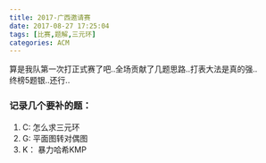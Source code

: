 ```yaml
---
title: 2017-广西邀请赛
date: 2017-08-27 17:25:04
tags: [比赛,题解,三元环]
categories: ACM
---
```

算是我队第一次打正式赛了吧..全场贡献了几题思路..打表大法是真的强..  
终榜5题银..还行..

### 记录几个要补的题：   
1. C: 怎么求三元环
2. G: 平面图转对偶图
3. K： 暴力哈希KMP
